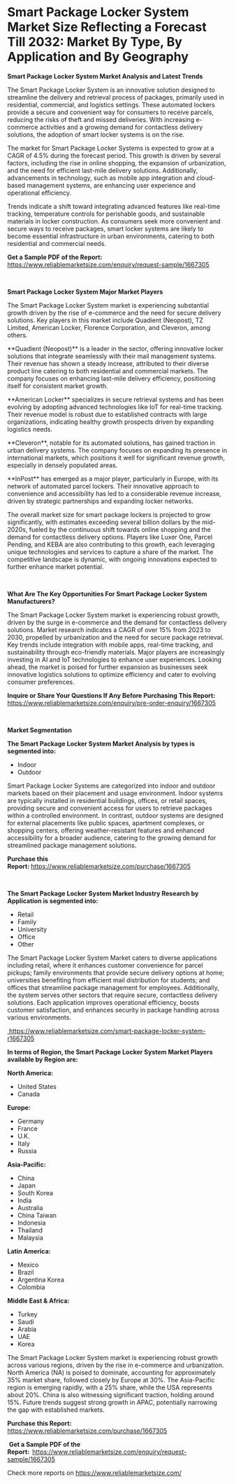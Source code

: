 <p><h1>Smart Package Locker System Market Size Reflecting a Forecast Till 2032: Market By Type, By Application and By Geography</h1></p><p><strong>Smart Package Locker System Market Analysis and Latest Trends</strong></p>
<p><p>The Smart Package Locker System is an innovative solution designed to streamline the delivery and retrieval process of packages, primarily used in residential, commercial, and logistics settings. These automated lockers provide a secure and convenient way for consumers to receive parcels, reducing the risks of theft and missed deliveries. With increasing e-commerce activities and a growing demand for contactless delivery solutions, the adoption of smart locker systems is on the rise.</p><p>The market for Smart Package Locker Systems is expected to grow at a CAGR of 4.5% during the forecast period. This growth is driven by several factors, including the rise in online shopping, the expansion of urbanization, and the need for efficient last-mile delivery solutions. Additionally, advancements in technology, such as mobile app integration and cloud-based management systems, are enhancing user experience and operational efficiency.</p><p>Trends indicate a shift toward integrating advanced features like real-time tracking, temperature controls for perishable goods, and sustainable materials in locker construction. As consumers seek more convenient and secure ways to receive packages, smart locker systems are likely to become essential infrastructure in urban environments, catering to both residential and commercial needs.</p></p>
<p><strong>Get a Sample PDF of the Report:&nbsp;</strong> <a href="https://www.reliablemarketsize.com/enquiry/request-sample/1667305?utm_campaign=2453&utm_medium=2&utm_source=Github&utm_content=ia&utm_term=11042025&utm_id=smart-package-locker-system">https://www.reliablemarketsize.com/enquiry/request-sample/1667305</a></p>
<p>&nbsp;</p>
<p><strong>Smart Package Locker System Major Market Players</strong></p>
<p><p>The Smart Package Locker System market is experiencing substantial growth driven by the rise of e-commerce and the need for secure delivery solutions. Key players in this market include Quadient (Neopost), TZ Limited, American Locker, Florence Corporation, and Cleveron, among others.</p><p>**Quadient (Neopost)** is a leader in the sector, offering innovative locker solutions that integrate seamlessly with their mail management systems. Their revenue has shown a steady increase, attributed to their diverse product line catering to both residential and commercial markets. The company focuses on enhancing last-mile delivery efficiency, positioning itself for consistent market growth.</p><p>**American Locker** specializes in secure retrieval systems and has been evolving by adopting advanced technologies like IoT for real-time tracking. Their revenue model is robust due to established contracts with large organizations, indicating healthy growth prospects driven by expanding logistics needs.</p><p>**Cleveron**, notable for its automated solutions, has gained traction in urban delivery systems. The company focuses on expanding its presence in international markets, which positions it well for significant revenue growth, especially in densely populated areas.</p><p>**InPost** has emerged as a major player, particularly in Europe, with its network of automated parcel lockers. Their innovative approach to convenience and accessibility has led to a considerable revenue increase, driven by strategic partnerships and expanding locker networks.</p><p>The overall market size for smart package lockers is projected to grow significantly, with estimates exceeding several billion dollars by the mid-2020s, fueled by the continuous shift towards online shopping and the demand for contactless delivery options. Players like Luxer One, Parcel Pending, and KEBA are also contributing to this growth, each leveraging unique technologies and services to capture a share of the market. The competitive landscape is dynamic, with ongoing innovations expected to further enhance market potential.</p></p>
<p>&nbsp;</p>
<p><strong>What Are The Key Opportunities For Smart Package Locker System Manufacturers?</strong></p>
<p><p>The Smart Package Locker System market is experiencing robust growth, driven by the surge in e-commerce and the demand for contactless delivery solutions. Market research indicates a CAGR of over 15% from 2023 to 2030, propelled by urbanization and the need for secure package retrieval. Key trends include integration with mobile apps, real-time tracking, and sustainability through eco-friendly materials. Major players are increasingly investing in AI and IoT technologies to enhance user experiences. Looking ahead, the market is poised for further expansion as businesses seek innovative logistics solutions to optimize efficiency and cater to evolving consumer preferences.</p></p>
<p><strong>Inquire or Share Your Questions If Any Before Purchasing This Report:</strong> <a href="https://www.reliablemarketsize.com/enquiry/pre-order-enquiry/1667305?utm_campaign=2453&utm_medium=2&utm_source=Github&utm_content=ia&utm_term=11042025&utm_id=smart-package-locker-system">https://www.reliablemarketsize.com/enquiry/pre-order-enquiry/1667305</a></p>
<p>&nbsp;</p>
<p><strong>Market Segmentation</strong></p>
<p><strong>The Smart Package Locker System Market Analysis by types is segmented into:</strong></p>
<p><ul><li>Indoor</li><li>Outdoor</li></ul></p>
<p><p>Smart Package Locker Systems are categorized into indoor and outdoor markets based on their placement and usage environment. Indoor systems are typically installed in residential buildings, offices, or retail spaces, providing secure and convenient access for users to retrieve packages within a controlled environment. In contrast, outdoor systems are designed for external placements like public spaces, apartment complexes, or shopping centers, offering weather-resistant features and enhanced accessibility for a broader audience, catering to the growing demand for streamlined package management solutions.</p></p>
<p><strong>Purchase this Report:&nbsp;</strong><a href="https://www.reliablemarketsize.com/purchase/1667305?utm_campaign=2453&utm_medium=2&utm_source=Github&utm_content=ia&utm_term=11042025&utm_id=smart-package-locker-system">https://www.reliablemarketsize.com/purchase/1667305</a></p>
<p>&nbsp;</p>
<p><strong>The Smart Package Locker System Market Industry Research by Application is segmented into:</strong></p>
<p><ul><li>Retail</li><li>Family</li><li>University</li><li>Office</li><li>Other</li></ul></p>
<p><p>The Smart Package Locker System Market caters to diverse applications including retail, where it enhances customer convenience for parcel pickups; family environments that provide secure delivery options at home; universities benefiting from efficient mail distribution for students; and offices that streamline package management for employees. Additionally, the system serves other sectors that require secure, contactless delivery solutions. Each application improves operational efficiency, boosts customer satisfaction, and enhances security in package handling across various environments.</p></p>
<p><a href="https://www.reliablemarketsize.com/smart-package-locker-system-r1667305?utm_campaign=2453&utm_medium=2&utm_source=Github&utm_content=ia&utm_term=11042025&utm_id=smart-package-locker-system">&nbsp;https://www.reliablemarketsize.com/smart-package-locker-system-r1667305</a></p>
<p><strong>In terms of Region, the Smart Package Locker System Market Players available by Region are:</strong></p>
<p>
    <p> <strong> North America: </strong>
        <ul>
            <li>United States</li>
            <li>Canada</li>
        </ul>
        </p> 
    <p> <strong> Europe: </strong>
        <ul>
            <li>Germany</li>
            <li>France</li>
            <li>U.K.</li>
            <li>Italy</li>
            <li>Russia</li>
        </ul>
        </p> 
    <p> <strong> Asia-Pacific: </strong>
        <ul>
            <li>China</li>
            <li>Japan</li>
            <li>South Korea</li>
            <li>India</li>
            <li>Australia</li>
            <li>China Taiwan</li>
            <li>Indonesia</li>
            <li>Thailand</li>
            <li>Malaysia</li>
        </ul>
        </p> 
    <p> <strong> Latin America: </strong>
        <ul>
            <li>Mexico</li>
            <li>Brazil</li>
            <li>Argentina Korea</li>
            <li>Colombia</li>
        </ul>
        </p> 
    <p> <strong> Middle East & Africa: </strong>
        <ul>
            <li>Turkey</li>
            <li>Saudi</li>
            <li>Arabia</li>
            <li>UAE</li>
            <li>Korea</li>
        </ul>
    </p>
    </p>
<p><p>The Smart Package Locker System market is experiencing robust growth across various regions, driven by the rise in e-commerce and urbanization. North America (NA) is poised to dominate, accounting for approximately 35% market share, followed closely by Europe at 30%. The Asia-Pacific region is emerging rapidly, with a 25% share, while the USA represents about 20%. China is also witnessing significant traction, holding around 15%. Future trends suggest strong growth in APAC, potentially narrowing the gap with established markets.</p></p>
<p><strong>Purchase this Report: </strong><a href="https://www.reliablemarketsize.com/purchase/1667305?utm_campaign=2453&utm_medium=2&utm_source=Github&utm_content=ia&utm_term=11042025&utm_id=smart-package-locker-system">https://www.reliablemarketsize.com/purchase/1667305</a></p>
<p>&nbsp;<strong>Get a Sample PDF of the Report:&nbsp;&nbsp;</strong><a href="https://www.reliablemarketsize.com/enquiry/request-sample/1667305?utm_campaign=2453&utm_medium=2&utm_source=Github&utm_content=ia&utm_term=11042025&utm_id=smart-package-locker-system">https://www.reliablemarketsize.com/enquiry/request-sample/1667305</a></p>
<p><strong></strong></p>
<p>Check more reports on <a href="https://www.reliablemarketsize.com/?utm_campaign=2453&utm_medium=2&utm_source=Github&utm_content=ia&utm_term=11042025&utm_id=smart-package-locker-system">https://www.reliablemarketsize.com/</a></p>